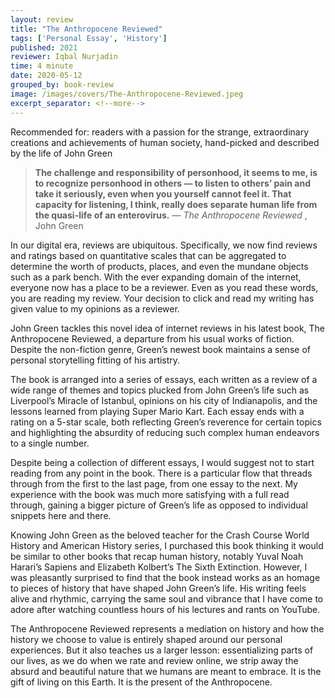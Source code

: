 ```yaml
---
layout: review
title: "The Anthropocene Reviewed"
tags: ['Personal Essay', 'History']
published: 2021
reviewer: Iqbal Nurjadin
time: 4 minute
date: 2020-05-12
grouped_by: book-review
image: /images/covers/The-Anthropocene-Reviewed.jpeg
excerpt_separator: <!--more-->
---
```


Recommended for: readers with a passion for the strange, extraordinary creations and achievements of human society, hand-picked and described by the life of John Green
<!--more-->

> **The challenge and responsibility of personhood, it seems to me, is to recognize personhood in others — to listen to others’ pain and take it seriously, even when you yourself cannot feel it. That capacity for listening, I think, really does separate human life from the quasi-life of an enterovirus.**
> — _The Anthropocene Reviewed_ , John Green

In our digital era, reviews are ubiquitous. Specifically, we now find reviews and ratings based on quantitative scales that can be aggregated to determine the worth of products, places, and even the mundane objects such as a park bench. With the ever expanding domain of the internet, everyone now has a place to be a reviewer. Even as you read these words, you are reading my review. Your decision to click and read my writing has given value to my opinions as a reviewer.

John Green tackles this novel idea of internet reviews in his latest book, The Anthropocene Reviewed, a departure from his usual works of fiction. Despite the non-fiction genre, Green’s newest book maintains a sense of personal storytelling fitting of his artistry.

The book is arranged into a series of essays, each written as a review of a wide range of themes and topics plucked from John Green’s life such as Liverpool’s Miracle of Istanbul, opinions on his city of Indianapolis, and the lessons learned from playing Super Mario Kart. Each essay ends with a rating on a 5-star scale, both reflecting Green’s reverence for certain topics and highlighting the absurdity of reducing such complex human endeavors to a single number.

Despite being a collection of different essays, I would suggest not to start reading from any point in the book. There is a particular flow that threads through from the first to the last page, from one essay to the next. My experience with the book was much more satisfying with a full read through, gaining a bigger picture of Green’s life as opposed to individual snippets here and there.

Knowing John Green as the beloved teacher for the Crash Course World History and American History series, I purchased this book thinking it would be similar to other books that recap human history, notably Yuval Noah Harari’s Sapiens and Elizabeth Kolbert’s The Sixth Extinction. However, I was pleasantly surprised to find that the book instead works as an homage to pieces of history that have shaped John Green’s life. His writing feels alive and rhythmic, carrying the same soul and vibrance that I have come to adore after watching countless hours of his lectures and rants on YouTube.

The Anthropocene Reviewed represents a mediation on history and how the history we choose to value is entirely shaped around our personal experiences. But it also teaches us a larger lesson: essentializing parts of our lives, as we do when we rate and review online, we strip away the absurd and beautiful nature that we humans are meant to embrace. It is the gift of living on this Earth. It is the present of the Anthropocene.

